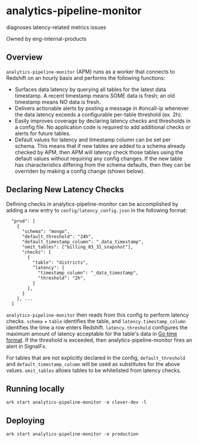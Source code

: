 # analytics-pipeline-monitor

diagnoses latency-related metrics issues

Owned by eng-internal-products

## Overview

`analytics-pipeline-monitor` (APM) runs as a worker that connects to Redshift on an hourly basis and performs the following functions:

- Surfaces data latency by querying all tables for the latest data timestamp. A recent timestamp means SOME data is fresh; an old timestamp means NO data is fresh.
- Delivers actionable alerts by posting a message in #oncall-ip whenever the data latency exceeds a configurable per-table threshold (ex. 2h).
- Easily improves coverage by declaring latency checks and thresholds in a config file. No application code is required to add additional checks or alerts for future tables.
- Default values for latency and timestamp column can be set per schema. This means that if new tables are added to a schema already checked by APM, then APM will latency check those tables using the default values without requiring any config changes. If the new table has characteristics differing from the schema defaults, then they can be overriden by making a config change (shown below).

## Declaring New Latency Checks
Defining checks in analytics-pipeline-monitor can be accomplished by adding a new entry to `config/latency_config.json` in the following format:

```
  "prod": [
    {
      "schema": "mongo",
      "default_threshold": "24h",
      "default_timestamp_column": "_data_timestamp",
      "omit_tables": ["billing_03_31_snapshot"],
      "checks": [
        {
          "table": "districts",
          "latency": {
            "timestamp_column": "_data_timestamp",
            "threshold": "2h",
          }
        },
      ]
    }, ...
  ]
```

`analytics-pipeline-monitor` then reads from this config to perform latency checks. `schema` + `table` identifies the table, and `latency.timestamp_column` identifies the time a row enters Redshift. `latency.threshold` configures the maximum amount of latency acceptable for the table's data in [Go time format](https://golang.org/pkg/time/#ParseDuration). If the threshold is exceeded, then analytics-pipeline-monitor fires an alert in SignalFx.

For tables that are not explicitly declared in the config, `default_threshold` and `default_timestamp_column` will be used as substitutes for the above values. `omit_tables` allows tables to be whitelisted from latency checks.

## Running locally

```
ark start analytics-pipeline-monitor -e clever-dev -l
```

## Deploying

```
ark start analytics-pipeline-monitor -e production
```
